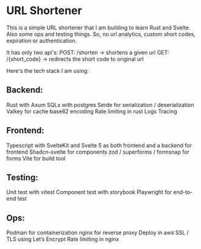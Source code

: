 # URL Shortener
This is a simple URL shortener that I am building to learn Rust and Svelte. Also some ops and testing things. So, no url analytics, custom short codes, expiration or authentication. 

It has only two api's:
POST: /shorten -> shortens a given url
GET: /{short_code} -> redirects the short code to original url

Here's the tech stack I am using:

## Backend:
Rust with Axum
SQLx with postgres
Serde for serialization / deserialization
Valkey for cache
base62 encoding
Rate limiting in rust
Logs
Tracing

## Frontend:
Typescript with SvelteKit and Svelte 5 as both frontend and a backend for frontend
Shadcn-svelte for components
zod / superforms / formsnap for forms
Vite for build tool

## Testing:
Unit test with vitest
Component test with storybook
Playwright for end-to-end test

## Ops:
Podman for containerization
nginx for reverse proxy
Deploy in aws
SSL / TLS using Let’s Encrypt
Rate limiting in nginx
